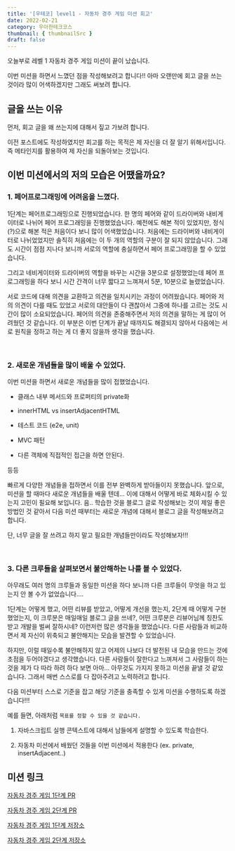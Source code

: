 ```yaml
---
title: '[우테코] level1 - 자동차 경주 게임 미션 회고'
date: 2022-02-21
category: 우아한테크코스
thumbnail: { thumbnailSrc }
draft: false
---
```


오늘부로 레벨 1 자동차 경주 게임 미션이 끝이 났습니다.

이번 미션을 하면서 느꼈던 점을 작성해보려고 합니다!! 아마 오랜만에 회고 글을 쓰는 것이라 많이 어색하겠지만 그래도 써보려 합니다.

## 글을 쓰는 이유

먼저, 회고 글을 왜 쓰는지에 대해서 짚고 가보려 합니다.

이전 포스트에도 작성하였지만 회고를 하는 목적은 제 자신을 더 잘 알기 위해서입니다. 즉 메타인지를 활용하여 제 자신을 되돌아보는 것입니다.

## 이번 미션에서의 저의 모습은 어땠을까요?

### 1. 페어프로그래밍에 어려움을 느꼈다.

1단계는 페어프로그래밍으로 진행되었습니다. 한 명의 페어와 같이 드라이버와 내비게이터로 나뉘어 페어 프로그래밍을 진행했었습니다. 예전에도 해본 적이 있었지만, 정식(?)으로 해본 적은 처음이다 보니 많이 어색했었습니다. 처음에는 드라이버와 내비게이터로 나뉘었었지만 솔직히 처음에는 이 두 개의 역할의 구분이 잘 되지 않았습니다. 그래도 시간이 점점 지나다 보니까 서로의 역할에 충실하면서 페어 프로그래밍을 할 수 있었습니다.

그리고 네비게이터와 드라이버의 역할을 바꾸는 시간을 3분으로 설정했었는데 페어 프로그래밍을 하다 보니 시간 간격이 너무 짧다고 느껴져서 5분, 10분으로 늘렸었습니다.

서로 코드에 대해 의견을 교환하고 의견을 일치시키는 과정이 어려웠습니다. 페어와 저의 의견이 다를 때도 있었고 서로의 대안들이 다 괜찮아서 그중에 하나를 고르는 것도 시간이 많이 소요되었습니다. 페어의 의견을 존중해주면서 저의 의견을 말하는 게 많이 어려웠던 것 같습니다. 이 부분은 이번 단계가 끝날 때까지도 해결되지 않아서 다음에는 서로 원칙을 정하고 하는 게 더 좋지 않을까 생각을 했습니다.

<br>

### 2. 새로운 개념들을 많이 배울 수 있었다.

이번 미션을 하면서 새로운 개념들을 많이 접했었습니다.

- 클래스 내부 메서드와 프로퍼티의 private화

- innerHTML vs insertAdjacentHTML

- 테스트 코드 (e2e, unit)

- MVC 패턴

- 다른 객체에 직접적인 접근을 하면 안된다.

등등

빠르게 다양한 개념들을 접하면서 이를 전부 완벽하게 받아들이지 못했습니다. 앞으로, 미션을 할 때마다 새로운 개념들을 배울 텐데... 이에 대해서 어떻게 바로 체화시킬 수 있는지 고민이 필요해 보입니다. 음.. 학습한 것을 블로그 글로 작성해보는 것이 제일 좋은 방법인 것 같아서 다음 미션 때부터는 새로운 개념에 대해서 블로그 글을 작성해보려고 합니다.

단, 너무 글을 잘 쓰려고 하지 말고 필요한 개념들만이라도 작성해보자!!!

<br>

### 3. 다른 크루들을 살펴보면서 불안해하는 나를 볼 수 있었다.

아무래도 여러 명의 크루들과 동일한 미션을 하다 보니까 다른 크루들이 무엇을 하고 있는지 안 볼 수가 없었습니다....

1단계는 어떻게 했고, 어떤 리뷰를 받았고, 어떻게 개선을 했는지, 2단계 때 어떻게 구현했었는지, 이 크루분은 매일매일 블로그 글을 쓰네?, 어떤 크루분은 리뷰어님께 칭찬도 받고 개발을 벌써 잘하시네? 이런저런 많은 생각들을 했었습니다. 다른 사람들과 비교하면서 제 자신이 위축되고 불안해지는 모습을 발견할 수 있었습니다.

하지만, 이럴 때일수록 불안해하지 않고 어제의 나보다 더 발전된 내 모습을 만드는 것에 초점을 두어야겠다고 생각했습니다. 다른 사람들이 잘한다고 느껴져서 그 사람들이 하는 것을 제가 다 따라 하려 하다 보면 아마... 아무것도 가지지 못하고 미션을 끝낼 것 같았습니다. 그래서 매번 스스로를 다 잡아주려고 노력하려고 합니다.

다음 미션부터 스스로 기준을 잡고 해당 기준을 충족할 수 있게 미션을 수행하도록 하겠습니다!!!

예를 들면, 아래처럼 `목표를 정할 수 있을 것 같습니다.`

1. 자바스크립트 실행 콘텍스트에 대해서 남들에게 설명할 수 있도록 학습한다.

2. 자동차 미션에서 배웠던 것들을 이번 미션에서 적용한다 (ex. private, insertAdjacent..)

## 미션 링크

[자동차 경주 게임 1단계 PR](https://github.com/woowacourse/javascript-racingcar/pull/86)

[자동차 경주 게임 2단계 PR](https://github.com/woowacourse/javascript-racingcar/pull/145)

[자동차 경주 게임 1단계 저장소](https://github.com/al-bur/javascript-racingcar/tree/step1)

[자동차 경주 게임 2단계 저장소](https://github.com/al-bur/javascript-racingcar/tree/step1)
